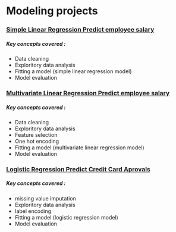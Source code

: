 
# Modeling projects

###  [Simple Linear Regression Predict employee salary](https://github.com/Bubbablack/Portfolio/tree/main/models/multivariate-linear-regression-predict-salary)<br>
##### Key concepts covered : 
* Data cleaning
* Exploritory data analysis
* Fitting a model (simple linear regression model)
* Model evaluation

###  [Multivariate Linear Regression Predict employee salary](https://github.com/Bubbablack/Portfolio/tree/main/models/multivariate-linear-regression-predict-salary)<br>
##### Key concepts covered : 
* Data cleaning
* Exploritory data analysis
* Feature selection
* One hot encoding
* Fitting a model (multivariate linear regression model)
* Model evaluation


###  [Logistic Regression Predict Credit Card Aprovals](https://github.com/Bubbablack/Portfolio/tree/main/models/Kevin-Mntambo-252-predict-credit-card-approvals-python)<br>
##### Key concepts covered : 
* missing value imputation
* Exploritory data analysis
* label encoding
* Fitting a model (logistic regression model)
* Model evaluation
